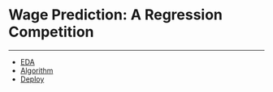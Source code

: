 # Wage Prediction: A Regression Competition

***



* [EDA]()
* [Algorithm]()
* [Deploy](https://share.streamlit.io/camilamaestrelli/wage-prediction-a-regression-competition/deploy_streamlit_wage_prediction.py)
